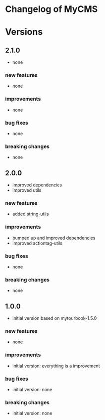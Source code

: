 # Changelog of MyCMS
 
# Versions
 
## 2.1.0
- none 

### new features
- none 
 
### improvements
- none 

### bug fixes
- none
 
### breaking changes
- none


## 2.0.0
- improved dependencies
- improved utils

### new features
- added string-utils
 
### improvements
- bumped up and improved dependencies
- improved actiontag-utils
 
### bug fixes
- none
 
### breaking changes
- none


## 1.0.0
- initial version based on mytourbook-1.5.0

### new features
- none
 
### improvements
- initial version: everything is a improvement
 
### bug fixes
- initial version: none
 
### breaking changes
- initial version: none
